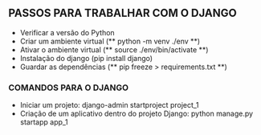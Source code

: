 ## PASSOS PARA TRABALHAR COM O DJANGO 

- Verificar a versão do Python
- Criar um ambiente virtual (** python -m venv ./env **)
- Ativar o ambiente virtual (** source ./env/bin/activate **)
- Instalação do django (pip install django)
- Guardar as dependências (** pip freeze > requirements.txt **)

### COMANDOS PARA O DJANGO

- Iniciar um projeto: django-admin startproject project_1 
- Criação de um aplicativo dentro do projeto Django: python manage.py startapp app_1